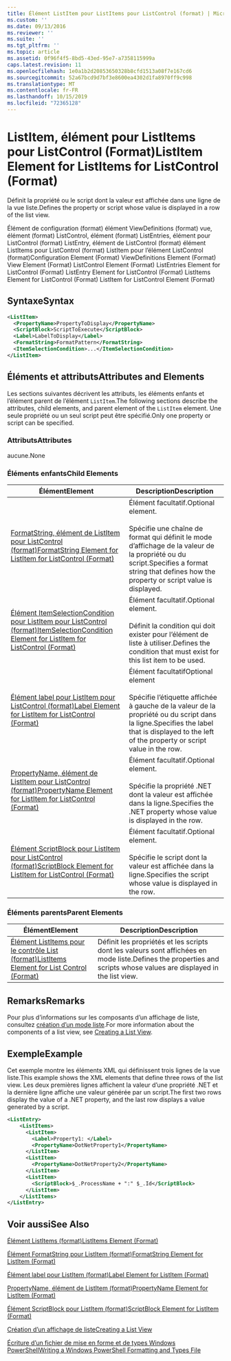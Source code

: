 ```yaml
---
title: Élément ListItem pour ListItems pour ListControl (format) | Microsoft Docs
ms.custom: ''
ms.date: 09/13/2016
ms.reviewer: ''
ms.suite: ''
ms.tgt_pltfrm: ''
ms.topic: article
ms.assetid: 0f96f4f5-8bd5-43ed-95e7-a7358115999a
caps.latest.revision: 11
ms.openlocfilehash: 1e0a1b2d20853650328b8cfd1513a08f7e167cd6
ms.sourcegitcommit: 52a67bcd9d7bf3e8600ea4302d1fa8970ff9c998
ms.translationtype: MT
ms.contentlocale: fr-FR
ms.lasthandoff: 10/15/2019
ms.locfileid: "72365128"
---
```

# <a name="listitem-element-for-listitems-for-listcontrol-format"></a><span data-ttu-id="672e4-102">ListItem, élément pour ListItems pour ListControl (Format)</span><span class="sxs-lookup"><span data-stu-id="672e4-102">ListItem Element for ListItems for ListControl (Format)</span></span>

<span data-ttu-id="672e4-103">Définit la propriété ou le script dont la valeur est affichée dans une ligne de la vue liste.</span><span class="sxs-lookup"><span data-stu-id="672e4-103">Defines the property or script whose value is displayed in a row of the list view.</span></span>

<span data-ttu-id="672e4-104">Élément de configuration (format) élément ViewDefinitions (format) vue, élément (format) ListControl, élément (format) ListEntries, élément pour ListControl (format) ListEntry, élément de ListControl (format) élément ListItems pour ListControl (format) ListItem pour l’élément ListControl (format)</span><span class="sxs-lookup"><span data-stu-id="672e4-104">Configuration Element (Format) ViewDefinitions Element (Format) View Element (Format) ListControl Element (Format) ListEntries Element for ListControl (Format) ListEntry Element for ListControl (Format) ListItems Element for ListControl (Format) ListItem for ListControl Element (Format)</span></span>

## <a name="syntax"></a><span data-ttu-id="672e4-105">Syntaxe</span><span class="sxs-lookup"><span data-stu-id="672e4-105">Syntax</span></span>

```xml
<ListItem>
  <PropertyName>PropertyToDisplay</PropertyName>
  <ScriptBlock>ScriptToExecute</ScriptBlock>
  <Label>LabelToDisplay</Label>
  <FormatString>FormatPattern</FormatString>
  <ItemSelectionCondition>...</ItemSelectionCondition>
</ListItem>
```

## <a name="attributes-and-elements"></a><span data-ttu-id="672e4-106">Éléments et attributs</span><span class="sxs-lookup"><span data-stu-id="672e4-106">Attributes and Elements</span></span>

<span data-ttu-id="672e4-107">Les sections suivantes décrivent les attributs, les éléments enfants et l’élément parent de l’élément `ListItem`.</span><span class="sxs-lookup"><span data-stu-id="672e4-107">The following sections describe the attributes, child elements, and parent element of the `ListItem` element.</span></span> <span data-ttu-id="672e4-108">Une seule propriété ou un seul script peut être spécifié.</span><span class="sxs-lookup"><span data-stu-id="672e4-108">Only one property or script can be specified.</span></span>

### <a name="attributes"></a><span data-ttu-id="672e4-109">Attributs</span><span class="sxs-lookup"><span data-stu-id="672e4-109">Attributes</span></span>

<span data-ttu-id="672e4-110">aucune.</span><span class="sxs-lookup"><span data-stu-id="672e4-110">None</span></span>

### <a name="child-elements"></a><span data-ttu-id="672e4-111">Éléments enfants</span><span class="sxs-lookup"><span data-stu-id="672e4-111">Child Elements</span></span>

|<span data-ttu-id="672e4-112">Élément</span><span class="sxs-lookup"><span data-stu-id="672e4-112">Element</span></span>|<span data-ttu-id="672e4-113">Description</span><span class="sxs-lookup"><span data-stu-id="672e4-113">Description</span></span>|
|-------------|-----------------|
|[<span data-ttu-id="672e4-114">FormatString, élément de ListItem pour ListControl (format)</span><span class="sxs-lookup"><span data-stu-id="672e4-114">FormatString Element for ListItem for ListControl (Format)</span></span>](./formatstring-element-for-listitem-for-listcontrol-format.md)|<span data-ttu-id="672e4-115">Élément facultatif.</span><span class="sxs-lookup"><span data-stu-id="672e4-115">Optional element.</span></span><br /><br /> <span data-ttu-id="672e4-116">Spécifie une chaîne de format qui définit le mode d’affichage de la valeur de la propriété ou du script.</span><span class="sxs-lookup"><span data-stu-id="672e4-116">Specifies a format string that defines how the property or script value is displayed.</span></span>|
|[<span data-ttu-id="672e4-117">Élément ItemSelectionCondition pour ListItem pour ListControl (format)</span><span class="sxs-lookup"><span data-stu-id="672e4-117">ItemSelectionCondition Element for ListItem for ListControl (Format)</span></span>](./itemselectioncondition-element-for-listitem-for-listcontrol-format.md)|<span data-ttu-id="672e4-118">Élément facultatif.</span><span class="sxs-lookup"><span data-stu-id="672e4-118">Optional element.</span></span><br /><br /> <span data-ttu-id="672e4-119">Définit la condition qui doit exister pour l’élément de liste à utiliser.</span><span class="sxs-lookup"><span data-stu-id="672e4-119">Defines the condition that must exist for this list item to be used.</span></span>|
|[<span data-ttu-id="672e4-120">Élément label pour ListItem pour ListControl (format)</span><span class="sxs-lookup"><span data-stu-id="672e4-120">Label Element for ListItem for ListControl (Format)</span></span>](./label-element-for-listitem-for-listcontrol-format.md)|<span data-ttu-id="672e4-121">Élément facultatif</span><span class="sxs-lookup"><span data-stu-id="672e4-121">Optional element</span></span><br /><br /> <span data-ttu-id="672e4-122">Spécifie l’étiquette affichée à gauche de la valeur de la propriété ou du script dans la ligne.</span><span class="sxs-lookup"><span data-stu-id="672e4-122">Specifies the label that is displayed to the left of the property or script value in the row.</span></span>|
|[<span data-ttu-id="672e4-123">PropertyName, élément de ListItem pour ListControl (format)</span><span class="sxs-lookup"><span data-stu-id="672e4-123">PropertyName Element for ListItem for ListControl (Format)</span></span>](./propertyname-element-for-listitem-for-listcontrol-format.md)|<span data-ttu-id="672e4-124">Élément facultatif.</span><span class="sxs-lookup"><span data-stu-id="672e4-124">Optional element.</span></span><br /><br /> <span data-ttu-id="672e4-125">Spécifie la propriété .NET dont la valeur est affichée dans la ligne.</span><span class="sxs-lookup"><span data-stu-id="672e4-125">Specifies the .NET property whose value is displayed in the row.</span></span>|
|[<span data-ttu-id="672e4-126">Élément ScriptBlock pour ListItem pour ListControl (format)</span><span class="sxs-lookup"><span data-stu-id="672e4-126">ScriptBlock Element for ListItem for ListControl (Format)</span></span>](./scriptblock-element-for-listitem-for-listcontrol-format.md)|<span data-ttu-id="672e4-127">Élément facultatif.</span><span class="sxs-lookup"><span data-stu-id="672e4-127">Optional element.</span></span><br /><br /> <span data-ttu-id="672e4-128">Spécifie le script dont la valeur est affichée dans la ligne.</span><span class="sxs-lookup"><span data-stu-id="672e4-128">Specifies the script whose value is displayed in the row.</span></span>|

### <a name="parent-elements"></a><span data-ttu-id="672e4-129">Éléments parents</span><span class="sxs-lookup"><span data-stu-id="672e4-129">Parent Elements</span></span>

|<span data-ttu-id="672e4-130">Élément</span><span class="sxs-lookup"><span data-stu-id="672e4-130">Element</span></span>|<span data-ttu-id="672e4-131">Description</span><span class="sxs-lookup"><span data-stu-id="672e4-131">Description</span></span>|
|-------------|-----------------|
|[<span data-ttu-id="672e4-132">Élément ListItems pour le contrôle List (format)</span><span class="sxs-lookup"><span data-stu-id="672e4-132">ListItems Element for List Control (Format)</span></span>](./listitems-element-for-listentry-for-listcontrol-format.md)|<span data-ttu-id="672e4-133">Définit les propriétés et les scripts dont les valeurs sont affichées en mode liste.</span><span class="sxs-lookup"><span data-stu-id="672e4-133">Defines the properties and scripts whose values are displayed in the list view.</span></span>|

## <a name="remarks"></a><span data-ttu-id="672e4-134">Remarks</span><span class="sxs-lookup"><span data-stu-id="672e4-134">Remarks</span></span>

<span data-ttu-id="672e4-135">Pour plus d’informations sur les composants d’un affichage de liste, consultez [création d’un mode liste](./creating-a-list-view.md).</span><span class="sxs-lookup"><span data-stu-id="672e4-135">For more information about the components of a list view, see [Creating a List View](./creating-a-list-view.md).</span></span>

## <a name="example"></a><span data-ttu-id="672e4-136">Exemple</span><span class="sxs-lookup"><span data-stu-id="672e4-136">Example</span></span>

<span data-ttu-id="672e4-137">Cet exemple montre les éléments XML qui définissent trois lignes de la vue liste.</span><span class="sxs-lookup"><span data-stu-id="672e4-137">This example shows the XML elements that define three rows of the list view.</span></span> <span data-ttu-id="672e4-138">Les deux premières lignes affichent la valeur d’une propriété .NET et la dernière ligne affiche une valeur générée par un script.</span><span class="sxs-lookup"><span data-stu-id="672e4-138">The first two rows display the value of a .NET property, and the last row displays a value generated by a script.</span></span>

```xml
<ListEntry>
    <ListItems>
      <ListItem>
        <Label>Property1: </Label>
        <PropertyName>DotNetProperty1</PropertyName>
      </ListItem>
      <ListItem>
        <PropertyName>DotNetProperty2</PropertyName>
      </ListItem>
      <ListItem>
        <ScriptBlock>$_.ProcessName + ":" $_.Id</ScriptBlock>
      </ListItem>
    </ListItems>
</ListEntry>

```

## <a name="see-also"></a><span data-ttu-id="672e4-139">Voir aussi</span><span class="sxs-lookup"><span data-stu-id="672e4-139">See Also</span></span>

[<span data-ttu-id="672e4-140">Élément ListItems (format)</span><span class="sxs-lookup"><span data-stu-id="672e4-140">ListItems Element (Format)</span></span>](./listitems-element-for-listentry-for-listcontrol-format.md)

[<span data-ttu-id="672e4-141">Élément FormatString pour ListItem (format)</span><span class="sxs-lookup"><span data-stu-id="672e4-141">FormatString Element for ListItem (Format)</span></span>](./formatstring-element-for-listitem-for-listcontrol-format.md)

[<span data-ttu-id="672e4-142">Élément label pour ListItem (format)</span><span class="sxs-lookup"><span data-stu-id="672e4-142">Label Element for ListItem (Format)</span></span>](./label-element-for-listitem-for-listcontrol-format.md)

[<span data-ttu-id="672e4-143">PropertyName, élément de ListItem (format)</span><span class="sxs-lookup"><span data-stu-id="672e4-143">PropertyName Element for ListItem (Format)</span></span>](./propertyname-element-for-listitem-for-listcontrol-format.md)

[<span data-ttu-id="672e4-144">Élément ScriptBlock pour ListItem (format)</span><span class="sxs-lookup"><span data-stu-id="672e4-144">ScriptBlock Element for ListItem (Format)</span></span>](./scriptblock-element-for-listitem-for-listcontrol-format.md)

[<span data-ttu-id="672e4-145">Création d’un affichage de liste</span><span class="sxs-lookup"><span data-stu-id="672e4-145">Creating a List View</span></span>](./creating-a-list-view.md)

[<span data-ttu-id="672e4-146">Écriture d’un fichier de mise en forme et de types Windows PowerShell</span><span class="sxs-lookup"><span data-stu-id="672e4-146">Writing a Windows PowerShell Formatting and Types File</span></span>](./writing-a-powershell-formatting-file.md)
